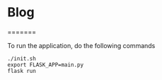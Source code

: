 # Blog
=======   

To run the application,
do the following commands

```
./init.sh
export FLASK_APP=main.py
flask run
```